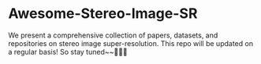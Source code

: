 # Awesome-Stereo-Image-SR
We present a comprehensive collection of papers, datasets, and repositories on stereo image super-resolution.
This repo will be updated on a regular basis! So stay tuned~~🎉🎉🎉
